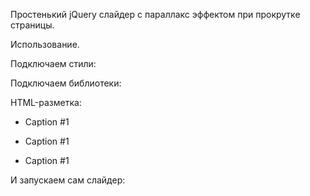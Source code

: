 Простенький jQuery слайдер с параллакс эффектом при прокрутке страницы.

Использование.

Подключаем стили:
<link rel="stylesheet" href="css/prlxslider.css">


Подключаем библиотеки:
<script src="https://code.jquery.com/jquery-1.8.3.min.js" integrity="sha256-YcbK69I5IXQftf/mYD8WY0/KmEDCv1asggHpJk1trM8=" crossorigin="anonymous"></script>
<script type="text/javascript" src="js/prlxslider.js"></script>


HTML-разметка:
<div id="prlx-slider-1" class="prlx-slider">
	<ul>
		<li data-url="img/1.jpg" class="hide">
			<div class="prlx-slider-caption">
				<div>
					<p>Caption #1</p>
				</div>
			</div>
		</li>
		<li data-url="img/2.jpg" class="hide">
			<div class="prlx-slider-caption">
				<div>
					<p>Caption #1</p>
				</div>
			</div>
		</li>
		<li data-url="img/3.jpg" class="hide">
			<div class="prlx-slider-caption">
				<div>
					<p>Caption #1</p>
				</div>
			</div>
		</li>
	</ul>
</div>


И запускаем сам слайдер:
<script>
	$(document).ready(function () {
		$('#prlx-slider-1').prlxSlider({
			animationTime: 500, // время анимации, за которое слайды сменяют друг друга (ms); 
			autoplay: true, 	// авто-смена слайдов (true, false);
			autoplayTime: 3000,	// время между автоматической сменой слайдов (ms);
			arrows: true,		// стрелки влево, вправо (true, false);
			arrowsHide:true,	// скрыть стрелки, если курсор не наведен на область слайда (true, false);
			pagination: true,	// пагинация (true, false);
			pauseOnHover: true,	// включить паузу, при наведении курсора на область слайда (true, false);
		});
	});
</script>